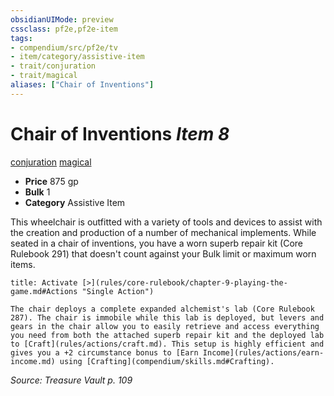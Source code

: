 ```yaml
---
obsidianUIMode: preview
cssclass: pf2e,pf2e-item
tags:
- compendium/src/pf2e/tv
- item/category/assistive-item
- trait/conjuration
- trait/magical
aliases: ["Chair of Inventions"]
---
```

# Chair of Inventions *Item 8*  
[conjuration](rules/traits/conjuration.md "Conjuration School Trait")  [magical](rules/traits/magical.md "Magical Item Trait")  

- **Price** 875 gp
- **Bulk** 1
- **Category** Assistive Item

This wheelchair is outfitted with a variety of tools and devices to assist with the creation and production of a number of mechanical implements. While seated in a chair of inventions, you have a worn superb repair kit (Core Rulebook 291) that doesn't count against your Bulk limit or maximum worn items.

```ad-embed-ability
title: Activate [>](rules/core-rulebook/chapter-9-playing-the-game.md#Actions "Single Action")

The chair deploys a complete expanded alchemist's lab (Core Rulebook 287). The chair is immobile while this lab is deployed, but levers and gears in the chair allow you to easily retrieve and access everything you need from both the attached superb repair kit and the deployed lab to [Craft](rules/actions/craft.md). This setup is highly efficient and gives you a +2 circumstance bonus to [Earn Income](rules/actions/earn-income.md) using [Crafting](compendium/skills.md#Crafting).
```

*Source: Treasure Vault p. 109*